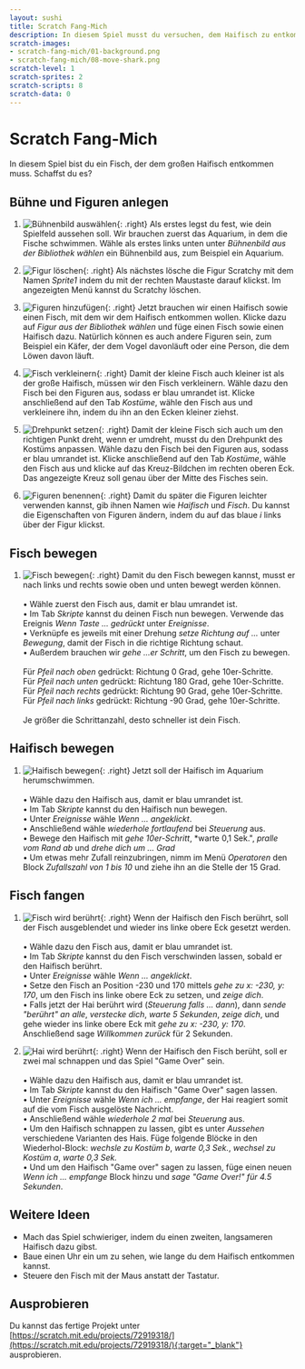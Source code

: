 ```yaml
---
layout: sushi
title: Scratch Fang-Mich
description: In diesem Spiel musst du versuchen, dem Haifisch zu entkommen.
scratch-images:
- scratch-fang-mich/01-background.png
- scratch-fang-mich/08-move-shark.png
scratch-level: 1
scratch-sprites: 2
scratch-scripts: 8
scratch-data: 0
---
```


# Scratch Fang-Mich

In diesem Spiel bist du ein Fisch, der dem großen Haifisch entkommen muss. Schaffst du es?

## Bühne und Figuren anlegen

1. ![Bühnenbild auswählen](scratch-fang-mich/01-background.png){: .right}
Als erstes legst du fest, wie dein Spielfeld aussehen soll. Wir brauchen zuerst das Aquarium, in dem die Fische schwimmen. Wähle als erstes links unten unter *Bühnenbild aus der Bibliothek wählen* ein Bühnenbild aus, zum Beispiel ein Aquarium.

2. ![Figur löschen](scratch-fang-mich/02-delete-scratchy.png){: .right}
Als nächstes lösche die Figur Scratchy mit dem Namen *Sprite1* indem du mit der rechten Maustaste darauf klickst. 
Im angezeigten Menü kannst du Scratchy löschen.

3. ![Figuren hinzufügen](scratch-fang-mich/03-fish.png){: .right}
Jetzt brauchen wir einen Haifisch sowie einen Fisch, mit dem wir dem Haifisch entkommen wollen. Klicke dazu auf *Figur aus der Bibliothek wählen* und füge einen Fisch sowie einen Haifisch dazu. Natürlich können es auch andere Figuren sein, zum Beispiel ein Käfer, der dem Vogel davonläuft oder eine Person, die dem Löwen davon läuft.

4. ![Fisch verkleinern](scratch-fang-mich/04-resize.png){: .right}
Damit der kleine Fisch auch kleiner ist als der große Haifisch, müssen wir den Fisch verkleinern. Wähle dazu den Fisch bei den Figuren aus, sodass er blau umrandet ist. Klicke anschließend auf den Tab *Kostüme*, wähle den Fisch aus und verkleinere ihn, indem du ihn an den Ecken kleiner ziehst.

5. ![Drehpunkt setzen](scratch-fang-mich/05-fish-center.png){: .right}
Damit der kleine Fisch sich auch um den richtigen Punkt dreht, wenn er umdreht, musst du den Drehpunkt des Kostüms anpassen. Wähle dazu den Fisch bei den Figuren aus, sodass er blau umrandet ist. Klicke anschließend auf den Tab *Kostüme*, wähle den Fisch aus und klicke auf das Kreuz-Bildchen im rechten oberen Eck. Das angezeigte Kreuz soll genau über der Mitte des Fisches sein.

6. ![Figuren benennen](scratch-fang-mich/06-rename.png){: .right}
Damit du später die Figuren leichter verwenden kannst, gib ihnen Namen wie *Haifisch* und *Fisch*. Du kannst die Eigenschaften von Figuren ändern, indem du auf das blaue *i* links über der Figur klickst.

## Fisch bewegen

1. ![Fisch bewegen](scratch-fang-mich/07-move-fish.png){: .right}
Damit du den Fisch bewegen kannst, musst er nach links und rechts sowie oben und unten bewegt werden können.<br/><br/>
  • Wähle zuerst den Fisch aus, damit er blau umrandet ist.<br/>
  • Im Tab *Skripte* kannst du deinen Fisch nun bewegen. Verwende das Ereignis *Wenn Taste ... gedrückt* unter *Ereignisse*.<br/>
  • Verknüpfe es jeweils mit einer Drehung *setze Richtung auf ...* unter *Bewegung*, damit der Fisch in die richtige Richtung schaut.<br/>
  • Außerdem brauchen wir *gehe ...er Schritt*, um den Fisch zu bewegen.<br/><br/>
Für *Pfeil nach oben* gedrückt: Richtung 0 Grad, gehe 10er-Schritte.<br/>
Für *Pfeil nach unten* gedrückt: Richtung 180 Grad, gehe 10er-Schritte.<br/>
Für *Pfeil nach rechts* gedrückt: Richtung 90 Grad, gehe 10er-Schritte.<br/>
Für *Pfeil nach links* gedrückt: Richtung -90 Grad, gehe 10er-Schritte.<br/><br/>
Je größer die Schrittanzahl, desto schneller ist dein Fisch.


## Haifisch bewegen

1. ![Haifisch bewegen](scratch-fang-mich/08-move-shark.png){: .right}
Jetzt soll der Haifisch im Aquarium herumschwimmen.<br/><br/> 
  • Wähle dazu den Haifisch aus, damit er blau umrandet ist.<br/>
  • Im Tab *Skripte* kannst du den Haifisch nun bewegen.<br/>
  • Unter *Ereignisse* wähle *Wenn ... angeklickt*.<br/>
  • Anschließend wähle *wiederhole fortlaufend* bei *Steuerung* aus.<br/>
  • Bewege den Haifisch mit *gehe 10er-Schritt*, *warte 0,1 Sek.", *pralle vom Rand ab* und *drehe dich um ... Grad*<br/>
  • Um etwas mehr Zufall reinzubringen, nimm im Menü *Operatoren* den Block *Zufallszahl von 1 bis 10* und ziehe ihn an die Stelle der 15 Grad.

## Fisch fangen

1. ![Fisch wird berührt](scratch-fang-mich/09-touch-fish.png){: .right}
Wenn der Haifisch den Fisch berührt, soll der Fisch ausgeblendet und wieder ins linke obere Eck gesetzt werden.<br/><br/>
  • Wähle dazu den Fisch aus, damit er blau umrandet ist.<br/>
  • Im Tab *Skripte* kannst du den Fisch verschwinden lassen, sobald er den Haifisch berührt.<br/>
  • Unter *Ereignisse* wähle *Wenn ... angeklickt*.<br/>
  • Setze den Fisch an Position -230 und 170 mittels *gehe zu x: -230, y: 170*, um den Fisch ins linke obere Eck zu setzen, und *zeige dich*.<br/>
  • Falls jetzt der Hai berührt wird (*Steuerung* *falls ... dann*), dann *sende "berührt" an alle*, *verstecke dich*, *warte 5 Sekunden*, *zeige dich*, und gehe wieder ins linke obere Eck mit *gehe zu x: -230, y: 170*. Anschließend sage *Willkommen zurück* für 2 Sekunden.


2. ![Hai wird berührt](scratch-fang-mich/10-touch-shark.png){: .right}
Wenn der Haifisch den Fisch berüht, soll er zwei mal schnappen und das Spiel "Game Over" sein.<br/><br/> 
  • Wähle dazu den Haifisch aus, damit er blau umrandet ist.<br/>
  • Im Tab *Skripte* kannst du den Haifisch "Game Over" sagen lassen.<br/>
  • Unter *Ereignisse* wähle *Wenn ich ... empfange*, der Hai reagiert somit auf die vom Fisch ausgelöste Nachricht.<br/>
  • Anschließend wähle *wiederhole 2 mal* bei *Steuerung* aus.<br/>
  • Um den Haifisch schnappen zu lassen, gibt es unter *Aussehen* verschiedene Varianten des Hais. Füge folgende Blöcke in den Wiederhol-Block: *wechsle zu Kostüm b*, *warte 0,3 Sek.*, *wechsel zu Kostüm a*, *warte 0,3 Sek.*<br/>
  • Und um den Haifisch "Game over" sagen zu lassen, füge einen neuen *Wenn ich ... empfange* Block hinzu und *sage "Game Over!" für 4.5 Sekunden*.

## Weitere Ideen

* Mach das Spiel schwieriger, indem du einen zweiten, langsameren Haifisch dazu gibst.
* Baue einen Uhr ein um zu sehen, wie lange du dem Haifisch entkommen kannst.
* Steuere den Fisch mit der Maus anstatt der Tastatur.


## Ausprobieren

Du kannst das fertige Projekt unter [https://scratch.mit.edu/projects/72919318/](https://scratch.mit.edu/projects/72919318/){:target="_blank"} ausprobieren.